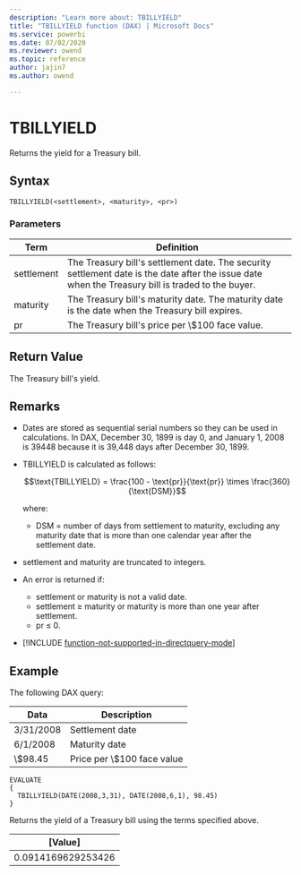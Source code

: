 ```yaml
---
description: "Learn more about: TBILLYIELD"
title: "TBILLYIELD function (DAX) | Microsoft Docs"
ms.service: powerbi
ms.date: 07/02/2020
ms.reviewer: owend
ms.topic: reference
author: jajin7
ms.author: owend

---
```


# TBILLYIELD

Returns the yield for a Treasury bill.

## Syntax

```dax
TBILLYIELD(<settlement>, <maturity>, <pr>)
```

### Parameters

|Term|Definition|  
|--------|--------------|  
|settlement|The Treasury bill's settlement date. The security settlement date is the date after the issue date when the Treasury bill is traded to the buyer.|
|maturity|The Treasury bill's maturity date. The maturity date is the date when the Treasury bill expires.|
|pr|The Treasury bill's price per \\$100 face value.|

## Return Value

The Treasury bill's yield.

## Remarks

- Dates are stored as sequential serial numbers so they can be used in calculations. In DAX, December 30, 1899 is day 0, and January 1, 2008 is 39448 because it is 39,448 days after December 30, 1899.

- TBILLYIELD is calculated as follows:

  $$\text{TBILLYIELD} = \frac{100 - \text{pr}}{\text{pr}} \times \frac{360}{\text{DSM}}$$

  where:

  - $\text{DSM}$ = number of days from settlement to maturity, excluding any maturity date that is more than one calendar year after the settlement date.

- settlement and maturity are truncated to integers.

- An error is returned if:
  - settlement or maturity is not a valid date.
  - settlement ≥ maturity or maturity is more than one year after settlement.
  - pr ≤ 0.

- [!INCLUDE [function-not-supported-in-directquery-mode](includes/function-not-supported-in-directquery-mode.md)]

## Example

The following DAX query:

| **Data**  | **Description**           |
| --------- | ------------------------- |
| 3/31/2008 | Settlement date           |
| 6/1/2008  | Maturity date             |
| \\$98.45    | Price per \\$100 face value |

```dax
EVALUATE
{
  TBILLYIELD(DATE(2008,3,31), DATE(2008,6,1), 98.45)
}
```

Returns the yield of a Treasury bill using the terms specified above.

| **[Value]**      |
| ------------------ |
| 0.0914169629253426 |
